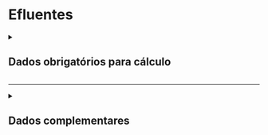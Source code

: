 # Efluentes

<details>
  <summary><strong><h2>Dados obrigatórios para cálculo</strong></summary>

### Efluentes - IPCC (Sem quantidade de funcionários)

|Campos no Supabase|Valores GHG|
|---|---|
`categoria_de_emissoes`|_EFLUENTES - IPCC - DBO_|
`quant`|MFC
`fator_metano_dbo_final`|DBO Forte
`ch4_recuperado`|Maximo CH4
`consumo_anual`|Voluma Anual _([m³/ano])_

### Efluentes - IPCC (Com quantidade de funcionários)

|Campos no Supabase|Valores GHG|
|---|---|
`categoria_de_emissoes`|_EFLUENTES - IPCC - FUNCIONARIOS_|
`consumo_mensal`|MFC
`fator_metano_dbo_final`|DBO Forte
`ch4_recuperado`|CH4 Recuperado
`horas_trabalhadas`|Horas trabalhados _(padrão: 0.018)_
`dias_trabalhados`|Dias trabalhados _(padrão: 21)_
`meses_trabalhados`|Meses trabalhados _(padrão: 12)_
`fator_correcao_do_fator_emissao`|Fator de correção do fator de emissão
`quant`|Quantidade de Colaboradores

</details>

---

<details>
  <summary><h2><strong>Dados complementares</strong></summary>

|Campo no Supabase|Valor|
|---|---|
|`cnpj_fornecedor`|CNPJ Fornecedor|
|`nome_fornecedor`|Nome Fornecedor|
`numero_do_documento`|Chave da NFe|
`natureza_da_operao`|Natureza da operação|
`cdigo_do_produto`|Codigo produto|
`ncm`|NCM|
`un`|Unidade de medida|
`quant`|Quantidade|
`peso_nf`|Peso|
`endereco_do_experdidor`|Endereço do remetente|
`endereco_do_destinatrio`|Endereço do destinatário|

</details>
